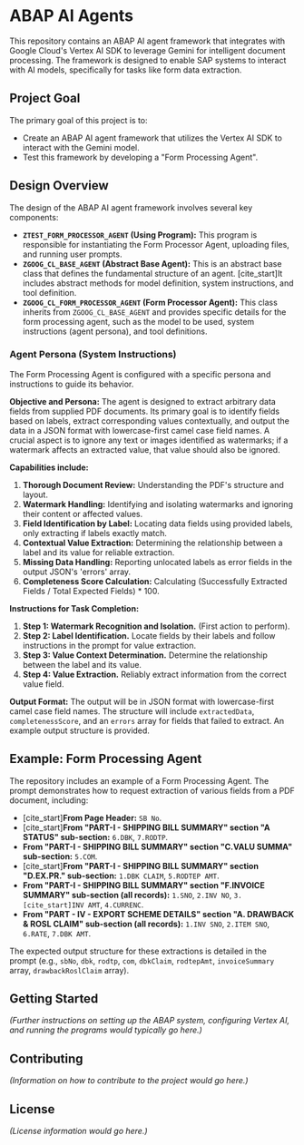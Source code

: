 # ABAP AI Agents

This repository contains an ABAP AI agent framework that integrates with Google Cloud's Vertex AI SDK to leverage Gemini for intelligent document processing. The framework is designed to enable SAP systems to interact with AI models, specifically for tasks like form data extraction.

## Project Goal

The primary goal of this project is to:
* Create an ABAP AI agent framework that utilizes the Vertex AI SDK to interact with the Gemini model.
* Test this framework by developing a "Form Processing Agent".

## Design Overview

The design of the ABAP AI agent framework involves several key components:

* **`ZTEST_FORM_PROCESSOR_AGENT` (Using Program):** This program is responsible for instantiating the Form Processor Agent, uploading files, and running user prompts.
* **`ZGOOG_CL_BASE_AGENT` (Abstract Base Agent):** This is an abstract base class that defines the fundamental structure of an agent. [cite_start]It includes abstract methods for model definition, system instructions, and tool definition.
* **`ZGOOG_CL_FORM_PROCESSOR_AGENT` (Form Processor Agent):** This class inherits from `ZGOOG_CL_BASE_AGENT` and provides specific details for the form processing agent, such as the model to be used, system instructions (agent persona), and tool definitions.

### Agent Persona (System Instructions)

The Form Processing Agent is configured with a specific persona and instructions to guide its behavior.

**Objective and Persona:**
The agent is designed to extract arbitrary data fields from supplied PDF documents. Its primary goal is to identify fields based on labels, extract corresponding values contextually, and output the data in a JSON format with lowercase-first camel case field names. A crucial aspect is to ignore any text or images identified as watermarks; if a watermark affects an extracted value, that value should also be ignored.

**Capabilities include:**
1.  **Thorough Document Review:** Understanding the PDF's structure and layout.
2.  **Watermark Handling:** Identifying and isolating watermarks and ignoring their content or affected values.
3.  **Field Identification by Label:** Locating data fields using provided labels, only extracting if labels exactly match.
4.  **Contextual Value Extraction:** Determining the relationship between a label and its value for reliable extraction.
5.  **Missing Data Handling:** Reporting unlocated labels as error fields in the output JSON's 'errors' array.
6.  **Completeness Score Calculation:** Calculating (Successfully Extracted Fields / Total Expected Fields) \* 100.

**Instructions for Task Completion:**
1.  **Step 1: Watermark Recognition and Isolation.** (First action to perform).
2.  **Step 2: Label Identification.** Locate fields by their labels and follow instructions in the prompt for value extraction.
3.  **Step 3: Value Context Determination.** Determine the relationship between the label and its value.
4.  **Step 4: Value Extraction.** Reliably extract information from the correct value field.

**Output Format:**
The output will be in JSON format with lowercase-first camel case field names. The structure will include `extractedData`, `completenessScore`, and an `errors` array for fields that failed to extract. An example output structure is provided.

## Example: Form Processing Agent

The repository includes an example of a Form Processing Agent. The prompt demonstrates how to request extraction of various fields from a PDF document, including:

* [cite_start]**From Page Header:** `SB No`.
* [cite_start]**From "PART-I - SHIPPING BILL SUMMARY" section "A STATUS" sub-section:** `6.DBK`, `7.RODTP`.
* **From "PART-I - SHIPPING BILL SUMMARY" section "C.VALU SUMMA" sub-section:** `5.COM`.
* [cite_start]**From "PART-I - SHIPPING BILL SUMMARY" section "D.EX.PR." sub-section:** `1.DBK CLAIM`, `5.RODTEP AMT`.
* **From "PART-I - SHIPPING BILL SUMMARY" section "F.INVOICE SUMMARY" sub-section (all records):** `1.SNO`, `2.INV NO`, `3. [cite_start]INV AMT`, `4.CURRENC`.
* **From "PART - IV - EXPORT SCHEME DETAILS" section "A. DRAWBACK & ROSL CLAIM" sub-section (all records):** `1.INV SNO`, `2.ITEM SNO`, `6.RATE`, `7.DBK AMT`.

The expected output structure for these extractions is detailed in the prompt (e.g., `sbNo`, `dbk`, `rodtp`, `com`, `dbkClaim`, `rodtepAmt`, `invoiceSummary` array, `drawbackRoslClaim` array).

## Getting Started

*(Further instructions on setting up the ABAP system, configuring Vertex AI, and running the programs would typically go here.)*

## Contributing

*(Information on how to contribute to the project would go here.)*

## License

*(License information would go here.)*
